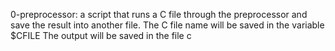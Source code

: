 0-preprocessor: a script that runs a C file through the preprocessor and save the result into another file.
    The C file name will be saved in the variable $CFILE
    The output will be saved in the file c

